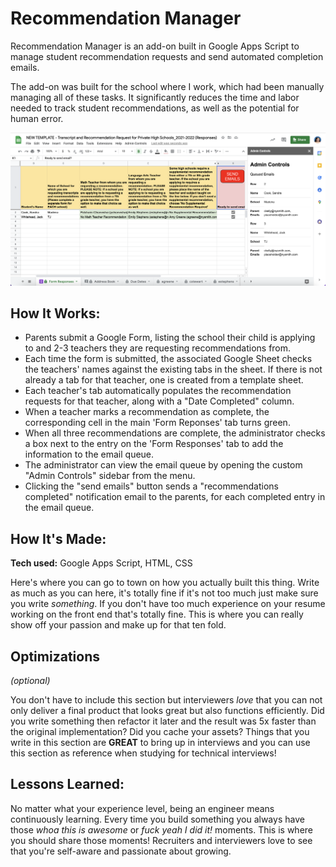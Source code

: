 # Recommendation Manager
Recommendation Manager is an add-on built in Google Apps Script to manage student recommendation requests and send automated completion emails.

The add-on was built for the school where I work, which had been manually managing all of these tasks. It significantly reduces the time and labor needed to track student recommendations, as well as the potential for human error.

![Screenshot of Recommendation Manager](https://github.com/celiackelly/recommendation-manager/blob/1958cc6ed8a11d076026f383f6b71235c849b1ab/recommendation-manager-cover.png)

## How It Works:

- Parents submit a Google Form, listing the school their child is applying to and 2-3 teachers they are requesting recommendations from. 
- Each time the form is submitted, the associated Google Sheet checks the teachers' names against the existing tabs in the sheet. If there is not already  a tab for that teacher, one is created from a template sheet. 
- Each teacher's tab automatically populates the recommendation requests for that teacher, along with a "Date Completed" column. 
- When a teacher marks a recommendation as complete, the corresponding cell in the main 'Form Reponses' tab turns green. 
- When all three recommendations are complete, the administrator checks a box next to the entry on the 'Form Responses' tab to add the information to the email queue. 
- The administrator can view the email queue by opening the custom "Admin Controls" sidebar from the menu. 
- Clicking the "send emails" button sends a "recommendations completed" notification email to the parents, for each completed entry in the email queue.  

## How It's Made:

**Tech used:** Google Apps Script, HTML, CSS



Here's where you can go to town on how you actually built this thing. Write as much as you can here, it's totally fine if it's not too much just make sure you write *something*. If you don't have too much experience on your resume working on the front end that's totally fine. This is where you can really show off your passion and make up for that ten fold.

## Optimizations
*(optional)*

You don't have to include this section but interviewers *love* that you can not only deliver a final product that looks great but also functions efficiently. Did you write something then refactor it later and the result was 5x faster than the original implementation? Did you cache your assets? Things that you write in this section are **GREAT** to bring up in interviews and you can use this section as reference when studying for technical interviews!

## Lessons Learned:

No matter what your experience level, being an engineer means continuously learning. Every time you build something you always have those *whoa this is awesome* or *fuck yeah I did it!* moments. This is where you should share those moments! Recruiters and interviewers love to see that you're self-aware and passionate about growing.


